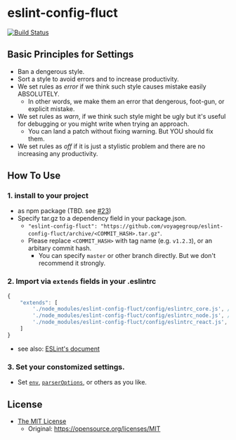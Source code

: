 # eslint-config-fluct

[![Build Status](https://travis-ci.org/voyagegroup/eslint-config-fluct.svg?branch=master)](https://travis-ci.org/voyagegroup/eslint-config-fluct)

## Basic Principles for Settings

- Ban a dengerous style.
- Sort a style to avoid errors and to increase productivity.
- We set rules as _error_ if we think such style causes mistake easily ABSOLUTELY.
  - In other words, we make them an error that dengerous, foot-gun, or explicit mistake.
- We set rules as _warn_,  if we think such style might be ugly
  but it's useful for debugging or you might write when trying an approach.
  - You can land a patch without fixing warning. But YOU should fix them.
- We set rules as _off_ if it is just a stylistic problem and there are no increasing any productivity.


## How To Use

### 1. install to your project

- as npm package (TBD. see [#23](https://github.com/voyagegroup/eslint-config-fluct/issues/23))
- Specify tar.gz to a dependency field in your package.json.
  - `"eslint-config-fluct": "https://github.com/voyagegroup/eslint-config-fluct/archive/<COMMIT_HASH>.tar.gz"`.
  - Please replace `<COMMIT_HASH>` with tag name (e.g. `v1.2.3`), or an arbitary commit hash.
    - You can specify `master` or other branch directly. But we don't recommend it strongly.


### 2. Import via `extends` fields in your .eslintrc

```javascript
{
    "extends": [
        './node_modules/eslint-config-fluct/config/eslintrc_core.js', // for eslint's builtin rules.
        './node_modules/eslint-config-fluct/config/eslintrc_node.js', // for eslint-plugin-react
        './node_modules/eslint-config-fluct/config/eslintrc_react.js', // for eslint-plugin-node
    ]
}
```

- see also: [ESLint's document](http://eslint.org/docs/user-guide/configuring)

### 3. Set your constomized settings.

- Set [`env`](http://eslint.org/docs/user-guide/configuring#specifying-environments),
  [`parserOptions`](http://eslint.org/docs/user-guide/configuring#specifying-parser-options),
  or others as you like.



## License

- [The MIT License](./LICENSE.txt)
  - Original: https://opensource.org/licenses/MIT
